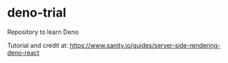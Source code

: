 # deno-trial
Repository to learn Deno

Tutorial and credit at: https://www.sanity.io/guides/server-side-rendering-deno-react